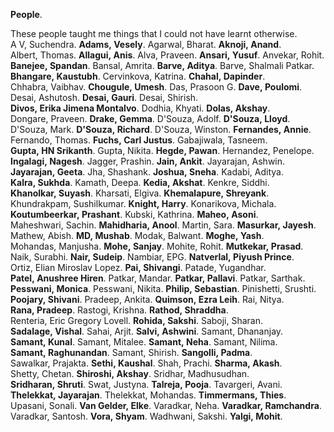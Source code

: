 **People**.

These people taught me things that I could not have learnt otherwise.
A&nbsp;V,&nbsp;Suchendra. 
**Adams,&nbsp;Vesely**. 
Agarwal,&nbsp;Bharat. 
**Aknoji,&nbsp;Anand**. 
Albert,&nbsp;Thomas. 
**Allagui,&nbsp;Anis**. 
Alva,&nbsp;Praveen. 
**Ansari,&nbsp;Yusuf**. 
Anvekar,&nbsp;Rohit. 
**Banejee,&nbsp;Spandan**. 
Bansal,&nbsp;Amrita. 
**Barve,&nbsp;Aditya**. 
Barve,&nbsp;Shalmali&nbsp;Patkar. 
**Bhangare,&nbsp;Kaustubh**. 
Cervinkova,&nbsp;Katrina. 
**Chahal,&nbsp;Dapinder**. 
Chhabra,&nbsp;Vaibhav. 
**Chougule,&nbsp;Umesh**. 
Das,&nbsp;Prasoon G. 
**Dave,&nbsp;Poulomi**. 
Desai,&nbsp;Ashutosh. 
**Desai,&nbsp;Gauri**. 
Desai,&nbsp;Shirish. 
**Divos,&nbsp;Erika&nbsp;Jimena&nbsp;Montalvo**. 
Dodhia,&nbsp;Khyati. 
**Dolas,&nbsp;Akshay**. 
Dongare,&nbsp;Praveen. 
**Drake,&nbsp;Gemma**. 
D'Souza,&nbsp;Adolf. 
**D'Souza,&nbsp;Lloyd**. 
D'Souza,&nbsp;Mark. 
**D'Souza,&nbsp;Richard**. 
D'Souza,&nbsp;Winston. 
**Fernandes,&nbsp;Annie**. 
Fernando,&nbsp;Thomas. 
**Fuchs,&nbsp;Carl&nbsp;Justus**. 
Gabajiwala,&nbsp;Tasneem. 
**Gupta,&nbsp;HN&nbsp;Srikanth**. 
Gupta,&nbsp;Nikita. 
**Hegde,&nbsp;Pawan**. 
Hernandez,&nbsp;Penelope. 
**Ingalagi,&nbsp;Nagesh**. 
Jagger,&nbsp;Prashin. 
**Jain,&nbsp;Ankit**. 
Jayarajan,&nbsp;Ashwin. 
**Jayarajan,&nbsp;Geeta**. 
Jha,&nbsp;Shashank. 
**Joshua,&nbsp;Sneha**. 
Kadabi,&nbsp;Aditya. 
**Kalra,&nbsp;Sukhda**. 
Kamath,&nbsp;Deepa. 
**Kedia,&nbsp;Akshat**. 
Kenkre,&nbsp;Siddhi. 
**Khanolkar,&nbsp;Suyash**. 
Kharsati,&nbsp;Elgiva. 
**Khemalapure,&nbsp;Shreyank**. 
Khundrakpam,&nbsp;Sushilkumar. 
**Knight,&nbsp;Harry**. 
Konarikova,&nbsp;Michala. 
**Koutumbeerkar,&nbsp;Prashant**. 
Kubski,&nbsp;Kathrina. 
**Maheo,&nbsp;Asoni**. 
Maheshwari,&nbsp;Sachin. 
**Mahidharia,&nbsp;Anool**. 
Martin,&nbsp;Sara. 
**Masurkar,&nbsp;Jayesh**. 
Mathew,&nbsp;Abish. 
**MD,&nbsp;Mushab**. 
Modak,&nbsp;Balwant. 
**Moghe,&nbsp;Yash**. 
Mohandas,&nbsp;Manjusha. 
**Mohe,&nbsp;Sanjay**. 
Mohite,&nbsp;Rohit. 
**Mutkekar,&nbsp;Prasad**. 
Naik,&nbsp;Surabhi. 
**Nair,&nbsp;Sudeip**. 
Nambiar,&nbsp;EPG. 
**Natverlal,&nbsp;Piyush&nbsp;Prince**. 
Ortiz,&nbsp;Elian&nbsp;Miroslav&nbsp;Lopez. 
**Pai,&nbsp;Shivangi**. 
Patade,&nbsp;Yugandhar. 
**Patel,&nbsp;Anushree&nbsp;Hiren**. 
Patkar,&nbsp;Mandar. 
**Patkar,&nbsp;Pallavi**. 
Patkar,&nbsp;Sarthak. 
**Pesswani,&nbsp;Monica**. 
Pesswani,&nbsp;Nikita. 
**Philip,&nbsp;Sebastian**. 
Pinishetti,&nbsp;Srushti. 
**Poojary,&nbsp;Shivani**. 
Pradeep,&nbsp;Ankita. 
**Quimson,&nbsp;Ezra&nbsp;Leih**. 
Rai,&nbsp;Nitya. 
**Rana,&nbsp;Pradeep**. 
Rastogi,&nbsp;Krishna. 
**Rathod,&nbsp;Shraddha**. 
Renteria,&nbsp;Eric&nbsp;Gregory&nbsp;Lovell. 
**Rohida,&nbsp;Sakshi**. 
Saboji,&nbsp;Sharan. 
**Sadalage,&nbsp;Vishal**. 
Sahai,&nbsp;Arjit. 
**Salvi,&nbsp;Ashwini**. 
Samant,&nbsp;Dhananjay. 
**Samant,&nbsp;Kunal**. 
Samant,&nbsp;Mitalee. 
**Samant,&nbsp;Neha**. 
Samant,&nbsp;Nilima. 
**Samant,&nbsp;Raghunandan**. 
Samant,&nbsp;Shirish. 
**Sangolli,&nbsp;Padma**. 
Sawalkar,&nbsp;Prajakta. 
**Sethi,&nbsp;Kaushal**. 
Shah,&nbsp;Prachi. 
**Sharma,&nbsp;Akash**. 
Shetty,&nbsp;Chetan. 
**Shiroshi,&nbsp;Akshay**. 
Sridhar,&nbsp;Madhusudhan. 
**Sridharan,&nbsp;Shruti**. 
Swat,&nbsp;Justyna. 
**Talreja,&nbsp;Pooja**. 
Tavargeri,&nbsp;Avani. 
**Thelekkat,&nbsp;Jayarajan**. 
Thelekkat,&nbsp;Mohandas. 
**Timmermans,&nbsp;Thies**. 
Upasani,&nbsp;Sonali. 
**Van Gelder,&nbsp;Elke**. 
Varadkar,&nbsp;Neha. 
**Varadkar,&nbsp;Ramchandra**. 
Varadkar,&nbsp;Santosh. 
**Vora,&nbsp;Shyam**. 
Wadhwani,&nbsp;Sakshi. 
**Yalgi,&nbsp;Mohit**. 